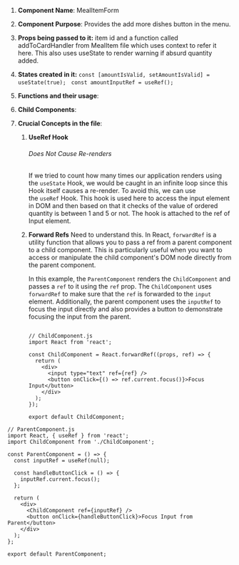 1. **Component Name**: MealItemForm

2. **Component Purpose**: Provides the add more dishes button in the menu.

3. **Props being passed to it:** item id and a function called addToCardHandler from MealItem file which uses context to refer it here.
   This also uses useState to render warning if absurd quantity added.

4. **States created in it:** `const [amountIsValid, setAmountIsValid] = useState(true);`
  `const amountInputRef = useRef();`

5. **Functions and their usage**:


6. **Child Components**:
   
   
7. **Crucial Concepts in the file**: 
	1. **UseRef Hook** 
	   ###### Does Not Cause Re-renders

		If we tried to count how many times our application renders using the `useState` Hook, we would be caught in an infinite loop since this Hook itself causes a re-render.
		To avoid this, we can use the `useRef` Hook.
		This hook is used here to access the input element in DOM and then based on that it checks of the value of ordered quantity is between 1 and 5 or not.
		The hook is  attached to the ref of Input element.
	2. **Forward Refs**
	   Need to understand this.
		In React, `forwardRef` is a utility function that allows you to pass a ref from a parent component to a child component. This is particularly useful when you want to access or manipulate the child component's DOM node directly from the parent component.
		
		In this example, the `ParentComponent` renders the `ChildComponent` and passes a `ref` to it using the `ref` prop. The `ChildComponent` uses `forwardRef` to make sure that the `ref` is forwarded to the `input` element. Additionally, the parent component uses the `inputRef` to focus the input directly and also provides a button to demonstrate focusing the input from the parent.
		```
		
		// ChildComponent.js
		import React from 'react';
		
		const ChildComponent = React.forwardRef((props, ref) => {
		  return (
		    <div>
		      <input type="text" ref={ref} />
		      <button onClick={() => ref.current.focus()}>Focus Input</button>
		    </div>
		  );
		});
		
		export default ChildComponent;
		
		```

```
// ParentComponent.js
import React, { useRef } from 'react';
import ChildComponent from './ChildComponent';

const ParentComponent = () => {
  const inputRef = useRef(null);

  const handleButtonClick = () => {
    inputRef.current.focus();
  };

  return (
    <div>
      <ChildComponent ref={inputRef} />
      <button onClick={handleButtonClick}>Focus Input from Parent</button>
    </div>
  );
};

export default ParentComponent;

```